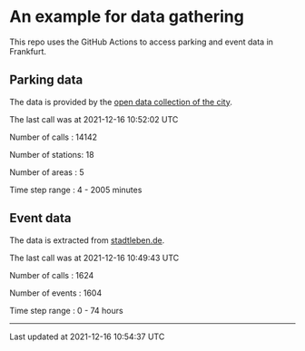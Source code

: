 # An example for data gathering

This repo uses the GitHub Actions to access parking and event data in Frankfurt.

## Parking data
The data is provided by the [open data collection of the city](https://www.offenedaten.frankfurt.de/).

The last call was at 2021-12-16 10:52:02 UTC

Number of calls   : 14142

Number of stations:    18

Number of areas   :     5

Time step range   :     4 -  2005 minutes


## Event data
The data is extracted from [stadtleben.de](https://stadtleben.de/frankfurt/).

The last call was at 2021-12-16 10:49:43 UTC

Number of calls   : 1624

Number of events  : 1604

Time step range   :    0 -   74 hours


----

Last updated at 2021-12-16 10:54:37 UTC
